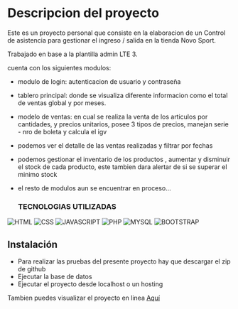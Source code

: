 # Descripcion del proyecto

Este es un proyecto personal que consiste en la elaboracion de un Control de asistencia para gestionar el ingreso / salida en la tienda Novo Sport.

Trabajado en base a la plantilla admin LTE 3.

cuenta con los siguientes modulos:
- modulo de login: autenticacion de usuario y contraseña
- tablero principal: donde se visualiza diferente informacion como el total de ventas global y por meses.
- modelo de ventas: en cual se realiza la venta de los articulos por cantidades, y precios unitarios, posee 3 tipos de precios, manejan serie - nro de boleta y calcula el igv
- podemos ver el detalle de las ventas realizadas y filtrar por fechas
- podemos gestionar el inventario de los productos , aumentar y disminuir el stock de cada producto, este tambien dara alertar de si se superar el minimo stock
- el resto de modulos aun se encuentrar en proceso...

  ### TECNOLOGIAS UTILIZADAS

![HTML](https://img.shields.io/badge/HTML5-white?style=for-the-badge&logo=html5&logoColor=white&color=orange)
![CSS](https://img.shields.io/badge/CSS3-white?style=for-the-badge&logo=css3&logoColor=white&color=blue)
![JAVASCRIPT](https://img.shields.io/badge/JAVASCRIPT-F7DF1E?style=for-the-badge&logo=javascript&logoColor=black)
![PHP](https://img.shields.io/badge/PHP-F7DF1E?style=for-the-badge&logo=php&logoColor=white&color=%23777BB4)
![MYSQL](https://img.shields.io/badge/MYSQL-F7DF1E?style=for-the-badge&logo=mysql&logoColor=white&color=%234479A1)
![BOOTSTRAP](https://img.shields.io/badge/BOOTSTRAP-F7DF1E?style=for-the-badge&logo=bootstrap&logoColor=white&color=%237952B3)
  

## Instalación

- Para realizar las pruebas del presente proyecto hay que descargar el zip de github
- Ejecutar la base de datos
- Ejecutar el proyecto desde localhost o un hosting

Tambien puedes visualizar el proyecto en linea [Aquí](https://anthony-dev.agilesdevelopments.com)
